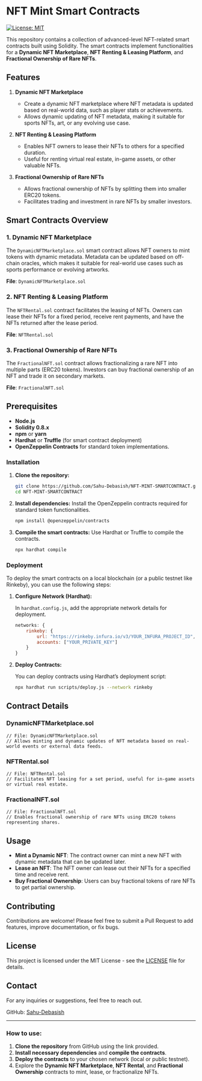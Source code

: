 # NFT Mint Smart Contracts

[![License: MIT](https://img.shields.io/badge/License-MIT-green.svg)](https://opensource.org/licenses/MIT)

This repository contains a collection of advanced-level NFT-related smart contracts built using Solidity. The smart contracts implement functionalities for a **Dynamic NFT Marketplace**, **NFT Renting & Leasing Platform**, and **Fractional Ownership of Rare NFTs**.

## Features

1. **Dynamic NFT Marketplace**
   - Create a dynamic NFT marketplace where NFT metadata is updated based on real-world data, such as player stats or achievements.
   - Allows dynamic updating of NFT metadata, making it suitable for sports NFTs, art, or any evolving use case.
   
2. **NFT Renting & Leasing Platform**
   - Enables NFT owners to lease their NFTs to others for a specified duration.
   - Useful for renting virtual real estate, in-game assets, or other valuable NFTs.

3. **Fractional Ownership of Rare NFTs**
   - Allows fractional ownership of NFTs by splitting them into smaller ERC20 tokens.
   - Facilitates trading and investment in rare NFTs by smaller investors.

## Smart Contracts Overview

### 1. Dynamic NFT Marketplace
The `DynamicNFTMarketplace.sol` smart contract allows NFT owners to mint tokens with dynamic metadata. Metadata can be updated based on off-chain oracles, which makes it suitable for real-world use cases such as sports performance or evolving artworks.

**File**: `DynamicNFTMarketplace.sol`

### 2. NFT Renting & Leasing Platform
The `NFTRental.sol` contract facilitates the leasing of NFTs. Owners can lease their NFTs for a fixed period, receive rent payments, and have the NFTs returned after the lease period.

**File**: `NFTRental.sol`

### 3. Fractional Ownership of Rare NFTs
The `FractionalNFT.sol` contract allows fractionalizing a rare NFT into multiple parts (ERC20 tokens). Investors can buy fractional ownership of an NFT and trade it on secondary markets.

**File**: `FractionalNFT.sol`

## Prerequisites

- **Node.js**
- **Solidity 0.8.x**
- **npm** or **yarn**
- **Hardhat** or **Truffle** (for smart contract deployment)
- **OpenZeppelin Contracts** for standard token implementations.

### Installation

1. **Clone the repository:**
   ```bash
   git clone https://github.com/Sahu-Debasish/NFT-MINT-SMARTCONTRACT.git
   cd NFT-MINT-SMARTCONTRACT
   ```

2. **Install dependencies:**
   Install the OpenZeppelin contracts required for standard token functionalities.
   ```bash
   npm install @openzeppelin/contracts
   ```

3. **Compile the smart contracts:**
   Use Hardhat or Truffle to compile the contracts.
   ```bash
   npx hardhat compile
   ```

### Deployment

To deploy the smart contracts on a local blockchain (or a public testnet like Rinkeby), you can use the following steps:

1. **Configure Network (Hardhat):**

   In `hardhat.config.js`, add the appropriate network details for deployment.
   ```js
   networks: {
       rinkeby: {
           url: "https://rinkeby.infura.io/v3/YOUR_INFURA_PROJECT_ID",
           accounts: ["YOUR_PRIVATE_KEY"]
       }
   }
   ```

2. **Deploy Contracts:**

   You can deploy contracts using Hardhat’s deployment script:
   ```bash
   npx hardhat run scripts/deploy.js --network rinkeby
   ```

## Contract Details

### DynamicNFTMarketplace.sol

```solidity
// File: DynamicNFTMarketplace.sol
// Allows minting and dynamic updates of NFT metadata based on real-world events or external data feeds.
```

### NFTRental.sol

```solidity
// File: NFTRental.sol
// Facilitates NFT leasing for a set period, useful for in-game assets or virtual real estate.
```

### FractionalNFT.sol

```solidity
// File: FractionalNFT.sol
// Enables fractional ownership of rare NFTs using ERC20 tokens representing shares.
```

## Usage

- **Mint a Dynamic NFT**: The contract owner can mint a new NFT with dynamic metadata that can be updated later.
- **Lease an NFT**: The NFT owner can lease out their NFTs for a specified time and receive rent.
- **Buy Fractional Ownership**: Users can buy fractional tokens of rare NFTs to get partial ownership.

## Contributing

Contributions are welcome! Please feel free to submit a Pull Request to add features, improve documentation, or fix bugs.

## License

This project is licensed under the MIT License - see the [LICENSE](LICENSE) file for details.

## Contact

For any inquiries or suggestions, feel free to reach out.

GitHub: [Sahu-Debasish](https://github.com/Sahu-Debasish)

---

### How to use:

1. **Clone the repository** from GitHub using the link provided.
2. **Install necessary dependencies** and **compile the contracts**.
3. **Deploy the contracts** to your chosen network (local or public testnet).
4. Explore the **Dynamic NFT Marketplace**, **NFT Rental**, and **Fractional Ownership** contracts to mint, lease, or fractionalize NFTs.

